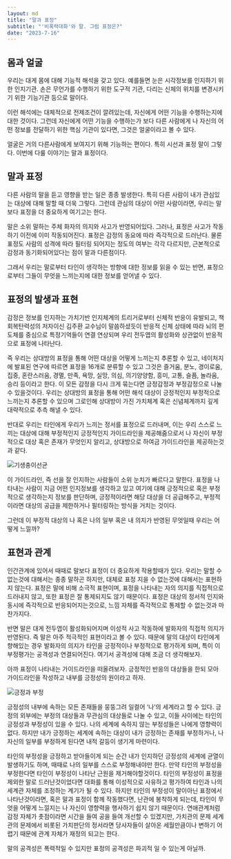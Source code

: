 ```yaml
---
layout: md
title: "말과 표정"
subtitle: "'비폭력대화'와 말. 그럼 표정은?"
date: "2023-7-16"
---
```


<script>
    import image1 from './image1.png'
    import image2 from './image2.png'
</script>
 
## 몸과 얼굴

우리는 대게 몸에 대해 기능적 해석을 갖고 있다. 예를들면 눈은 시각정보를 인지하기 위한 인지기관. 손은 무언가를 수행하기 위한 도구적 기관, 다리는 신체의 위치를 변경시키기 위한 기능기관 등으로 말이다.

이런 해석에는 대체적으로 전제조건이 깔려있는데, 자신에게 어떤 기능을 수행하는지에 대한 것이다. 그런데 자신에게 어떤 기능을 수행하는가 보다 다른 사람에게 나 자신의 어떤 정보를 전달하기 위한 핵심 기관이 있다면, 그것은 얼굴이라고 볼 수 있다.

얼굴은 거의 다른사람에게 보여지기 위해 기능하는 편이다. 특히 시선과 표정 말이 그렇다. 이번에 다룰 이야기는 말과 표정이다.

## 말과 표정

다른 사람의 말을 듣고 영향을 받는 일은 종종 발생한다. 특히 다른 사람이 내가 관심있는 대상에 대해 말할 때 더욱 그렇다. 그런데 관심의 대상이 어떤 사람이라면, 우리는 말보다 표정을 더 중요하게 여기고는 한다. 

말은 소위 말하는 주체 화자의 의지와 사고가 반영되어있다. 그러나, 표정은 사고가 작동하기 이전에 이미 작동되어진다. 표정은 감정의 동요에 따라 즉각적으로 드러난다. 물론 표정도 사람의 성격에 따라 필터링 되어지는 정도의 여부는 각각 다르지만, 근본적으로 감정과 동기화되어있다는 점이 말과 다른점이다. 

그래서 우리는 말로부터 타인이 생각하는 방향에 대한 정보를 읽을 수 있는 반면, 표정으로부터 그들이 무엇을 느끼는지에 대한 정보를 얻어낼 수 있다.

## 표정의 발생과 표현

감정은 정보를 인지하는 가치기반 인지체계의 트리거로부터 신체적 반응이 유발되고, 책 회복탄력성의 저자이신 김주환 교수님이 말씀하셨듯이 반응적 신체 상태에 따라 뇌의 편도체를 중심으로 특정기억들이 연결 연상되며 우리 전두엽의 활성화와 상관없이 반응적으로 표정에 나타난다. 

즉 우리는 상대방의 표정을 통해 어떤 대상을 어떻게 느끼는지 추론할 수 있고, 네이처지에 발표된 연구에 따르면 표정을 16개로 분류할 수 있고 그것은 즐거움, 분노, 경이로움, 집중, 혼란스러움, 경멸, 만족, 욕망, 실망, 의심, 의기양양함, 흥미, 고통, 슬픔, 놀라움, 승리 등이라고 한다. 이 모든 감정을 다시 크게 묶는다면 긍정감정과 부정감정으로 나눌 수 있을것이다. 우리는 상대방의 표정을 통해 어떤 해석 대상이 긍정적인지 부정적으로 느끼는지 추론할 수 있으며 그로인해 상대방이 가진 가치체계 혹은 신념체계까지 깊게 대략적으로 추측 해낼 수 있다. 

반대로 우리는 타인에게 우리가 느끼는 정서를 표정으로 드러내며, 이는 우리 스스로 느끼는 대상에 대해 부정적인지 긍정적인지 가이드라인을 제공해줌으로서 나 자신이 부정적으로 대상 혹은 존재가 무엇인지 알리고, 상대방으로 하여금 가이드라인을 제공하는것과 같다. 

<img src={image1} alt="기생충이선균" />

이 가이드라인, 즉 선을 잘 인지하는 사람들이 소위 눈치가 빠르다고 말한다. 표정을 나타내는 사람이 지금 어떤 인지정보를 생각하고 있고 여기에 대해 긍정적으로 혹은 부정적으로 생각하는지 정보를 판단하며, 긍정적이라면 해당 대상을 더 공급해주고, 부정적이라면 대상의 공급을 제한하거나 필터링하는 방식을 거치는 것이다. 

그런데 이 부정적 대상의 나 혹은 나의 일부 혹은 내 의지가 반영된 무엇일때 우리는 어떻게 느낄까?

## 표현과 관계

인간관계에 있어서 때때로 말보다 표정이 더 중요하게 작용할때가 있다. 우리는 말할 수 없는것에 대해서는 종종 말하곤 하지만, 대체로 표정 지을 수 없는것에 대해서는 표현하지 않는다. 표정은 말에 비해 소극적 표현이며, 표정을 나타내는 자의 의지를 직접적으로 드러내지 않고, 또한 표정은 잘 통제되지도 않기 때문이다. 표정은 대상의 정서적 인지와 동시에 즉각적으로 반응되어지는것으로, 느낌 자체를 즉각적으로 통제할 수 없는것과 마찬가지다. 

반면 말은 대게 전두엽이 활성화되어지며 이성적 사고 작동하에 발화자의 직접적 의지가 반영된다. 즉 말은 아주 적극적인 표현이라고 볼 수 있다. 때문에 말의 대상이 타인에게 향해있는 경우 발화자의 의지가 타인을 긍정적이나 부정적으로 평가하게 되며, 특이 이 부정평가는 공격성과 연결되어진다. 여기서 공격성에 대해 조금 더 생각해보자.

아까 표정이 나타내는 가이드라인을 떠올려보자. 긍정적인 반응의 대상들을 한되 모아 가이드라인을 작성하고 내부를 긍정성의 원이라고 하자.

<img src={image2} alt="긍정과 부정" />

긍정성의 내부에 속하는 모든 존재들을 뭉뚱그려 일컬어 ‘나’의 세계라고 할 수 있다. 긍정의 외부에는 부정의 대상들과 무관심의 대상들로 나눌 수 있고, 이들 사이에는 타인의 긍정성과 부정성이 있을 수 있다. 나의 세계에 속하지 않는 부정성들은 나에게 영향력이 없다. 하지만 내가 긍정하는 세계에 속하는 대상이 내가 긍정하는 존재를 부정하거나, 나 자신의 일부를 부정하게 된다면 내적 갈등이 생기게 마련이다.

타인의 부정성을 긍정하고 받아들이게 되는 순간 내가 인지하던 긍정성의 세계에 균열이 발생하기도 하며, 때때로 나의 일부를 스스로 부정해내야만 한다. 만약 타인의 부정성을 부정한다면 타인이 부정성이 나타난 근원을 제거해야할것이다. 타인의 부정성이 표정을 제외한 말로 드러난것이었다면 대화를 통해 이성적으로 사유하고 평가하여 타인과 나의 세계관 자체를 조정하는 계기가 될 수 있다. 하지만 타인의 부정성이 말이아닌 표정에서 나타난것이라면, 혹은 말과 표정이 함께 작동했다면, 난관에 봉착하게 되는데, 타인이 무엇을 어떻게 느낄지는 나 자신이 영향력을 행사하기 쉽지 않기 때문이다. 연애관계처럼 감정 자체가 촛점이라면 시간을 들여 공을 들여 개선할 수 있겠지만, 가치관의 문제 세계관의 문제에서 비롯된 가치판단의 정서라면 당사자들이 살아온 세월만큼이나 변하기 어렵기 때문에 관계 자체가 재정의 되고는 한다.

말의 공격성은 폭력적일 수 있지만 표정의 공격성은 파괴적 일 수 있는게 아닐까.
